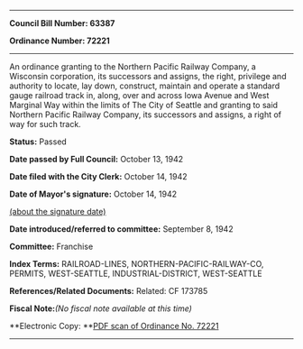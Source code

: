 

********

**Council Bill Number: 63387**
   
**Ordinance Number: 72221**
********

 An ordinance granting to the Northern Pacific Railway Company, a Wisconsin corporation, its successors and assigns, the right, privilege and authority to locate, lay down, construct, maintain and operate a standard gauge railroad track in, along, over and across Iowa Avenue and West Marginal Way within the limits of The City of Seattle and granting to said Northern Pacific Railway Company, its successors and assigns, a right of way for such track.

**Status:** Passed
   
**Date passed by Full Council:** October 13, 1942
   
**Date filed with the City Clerk:** October 14, 1942
   
**Date of Mayor's signature:** October 14, 1942
   
[(about the signature date)](/~public/approvaldate.htm)
   
   
   
**Date introduced/referred to committee:** September 8, 1942
   
**Committee:** Franchise
   
   
**Index Terms:** RAILROAD-LINES, NORTHERN-PACIFIC-RAILWAY-CO, PERMITS, WEST-SEATTLE, INDUSTRIAL-DISTRICT, WEST-SEATTLE

**References/Related Documents:** Related: CF 173785

**Fiscal Note:**_(No fiscal note available at this time)_

**Electronic Copy: **[PDF scan of Ordinance No. 72221](/~archives/Ordinances/Ord_72221.pdf)

********

